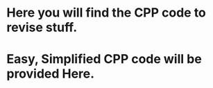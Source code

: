 # Here you will find the CPP code to revise stuff.
# Easy, Simplified CPP code will be provided Here.

